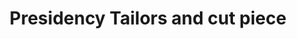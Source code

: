---
title: "Presidency Tailors and cut piece"
url: /pala/presidency-tailors-and-cut-piece/
shop: tailor
---
